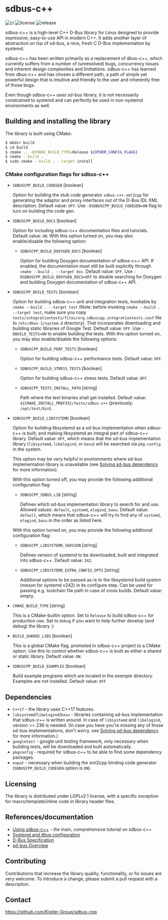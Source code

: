 sdbus-c++
=========

![ci](https://github.com/Kistler-Group/sdbus-cpp/workflows/CI/badge.svg)
![license](https://img.shields.io/github/license/Kistler-Group/sdbus-cpp)
![release](https://img.shields.io/github/v/release/Kistler-Group/sdbus-cpp)

sdbus-c++ is a high-level C++ D-Bus library for Linux designed to provide expressive, easy-to-use API in modern C++. It adds another layer of abstraction on top of sd-bus, a nice, fresh C D-Bus implementation by systemd.

sdbus-c++ has been written primarily as a replacement of dbus-c++, which currently suffers from a number of (unresolved) bugs, concurrency issues and inherent design complexities and limitations. sdbus-c++ has learned from dbus-c++ and has chosen a different path, a path of simple yet powerful design that is intuitive and friendly to the user and inherently free of those bugs.

Even though sdbus-c++ uses sd-bus library, it is not necessarily constrained to systemd and can perfectly be used in non-systemd environments as well.

Building and installing the library
-----------------------------------

The library is built using CMake:

```bash
$ mkdir build
$ cd build
$ cmake .. -DCMAKE_BUILD_TYPE=Release ${OTHER_CONFIG_FLAGS}
$ cmake --build .
$ sudo cmake --build . --target install
```

### CMake configuration flags for sdbus-c++

* `SDBUSCPP_BUILD_CODEGEN` [boolean]

  Option for building the stub code generator `sdbus-c++-xml2cpp` for generating the adaptor and proxy interfaces out of the D-Bus IDL XML description. Default value: `OFF`. Use `-DSDBUSCPP_BUILD_CODEGEN=ON` flag to turn on building the code gen.

* `SDBUSCPP_BUILD_DOCS` [boolean]

  Option for including sdbus-c++ documentation files and tutorials. Default value: `ON`. With this option turned on, you may also enable/disable the following option:

    * `SDBUSCPP_BUILD_DOXYGEN_DOCS` [boolean]

      Option for building Doxygen documentation of sdbus-c++ API. If enabled, the documentation must still be built explicitly through `cmake --build . --target doc`. Default value: `OFF`. Use `-DSDBUSCPP_BUILD_DOXYGEN_DOCS=OFF` to disable searching for Doxygen and building Doxygen documentation of sdbus-c++ API.

* `SDBUSCPP_BUILD_TESTS` [boolean]

  Option for building sdbus-c++ unit and integration tests, invokable by `cmake --build . --target test` (Note: before invoking `cmake --build . --target test`, make sure you copy `tests/integrationtests/files/org.sdbuscpp.integrationtests.conf` file to `/etc/dbus-1/system.d` directory). That incorporates downloading and building static libraries of Google Test. Default value: `OFF`. Use `-DBUILD_TESTS=ON` to enable building the tests. With this option turned on, you may also enable/disable the following options:

    * `SDBUSCPP_BUILD_PERF_TESTS` [boolean]

      Option for building sdbus-c++ performance tests. Default value: `OFF`.

    * `SDBUSCPP_BUILD_STRESS_TESTS` [boolean]

      Option for building sdbus-c++ stress tests. Default value: `OFF`.

    * `SDBUSCPP_TESTS_INSTALL_PATH` [string]

      Path where the test binaries shall get installed. Default value: `${CMAKE_INSTALL_PREFIX}/tests/sdbus-c++` (previously: `/opt/test/bin`).

* `SDBUSCPP_BUILD_LIBSYSTEMD` [boolean]

  Option for building libsystemd as a sd-bus implementation when sdbus-c++ is built, and making libsystemd an integral part of sdbus-c++ library. Default value: `OFF`, which means that the sd-bus implementation library (`libsystemd`, `libelogind`, or `basu`) will be searched via `pkg-config` in the system.

  This option may be very helpful in environments where sd-bus implementation library is unavailable (see [Solving sd-bus dependency](docs/using-sdbus-c++.md#solving-sd-bus-dependency) for more information).
  
  With this option turned off, you may provide the following additional configuration flag:

    * `SDBUSCPP_SDBUS_LIB` [string]

      Defines which sd-bus implementation library to search for and use. Allowed values: `default`, `systemd`, `elogind`, `basu`. Default value: `default`, which means that sdbus-c++ will try to find any of `systemd`, `elogind`, `basu` in the order as listed here.

  With this option turned on, you may provide the following additional configuration flag:

    * `SDBUSCPP_LIBSYSTEMD_VERSION` [string]

      Defines version of systemd to be downloaded, built and integrated into sdbus-c++. Default value: `242`.

    * `SDBUSCPP_LIBSYSTEMD_EXTRA_CONFIG_OPTS` [string]

      Additional options to be passed as-is to the libsystemd build system (meson for systemd v242) in its configure step. Can be used for passing e.g. toolchain file path in case of cross builds. Default value: empty.

* `CMAKE_BUILD_TYPE` [string]

  This is a CMake-builtin option. Set to `Release` to build sdbus-c++ for production use. Set to `Debug` if you want to help further develop (and debug) the library :)

* `BUILD_SHARED_LIBS` [boolean]

  This is a global CMake flag, promoted in sdbus-c++ project to a CMake option. Use this to control whether sdbus-c++ is built as either a shared or static library. Default value: `ON`.

* `SDBUSCPP_BUILD_EXAMPLES` [boolean]

  Build example programs which are located in the _example_ directory. Examples are not installed. Default value: `OFF`

Dependencies
------------

* `C++17` - the library uses C++17 features.
* `libsystemd`/`libelogind`/`basu` - libraries containing sd-bus implementation that sdbus-c++ is written around. In case of `libsystemd` and `libelogind`, version >= 236 is needed. (In case you have you're missing any of those sd-bus implementations, don't worry, see [Solving sd-bus dependency](docs/using-sdbus-c++.md#solving-sd-bus-dependency) for more information.)
* `googletest` - google unit testing framework, only necessary when building tests, will be downloaded and built automatically.
* `pkgconfig` - required for sdbus-c++ to be able to find some dependency packages.
* `expat` - necessary when building the xml2cpp binding code generator (`SDBUSCPP_BUILD_CODEGEN` option is `ON`).

Licensing
---------

The library is distributed under LGPLv2.1 license, with a specific exception for macro/template/inline code in library header files.

References/documentation
------------------------

* [Using sdbus-c++](docs/using-sdbus-c++.md) - *the* main, comprehensive tutorial on sdbus-c++
* [Systemd and dbus configuration](docs/systemd-dbus-config.md)
* [D-Bus Specification](https://dbus.freedesktop.org/doc/dbus-specification.html)
* [sd-bus Overview](http://0pointer.net/blog/the-new-sd-bus-api-of-systemd.html)

Contributing
------------

Contributions that increase the library quality, functionality, or fix issues are very welcome. To introduce a change, please submit a pull request with a description.

Contact
-------

https://github.com/Kistler-Group/sdbus-cpp
